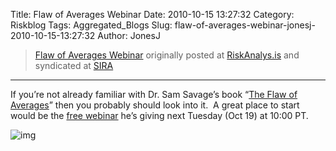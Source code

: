 Title: Flaw of Averages Webinar
Date: 2010-10-15 13:27:32
Category: Riskblog
Tags: Aggregated_Blogs
Slug: flaw-of-averages-webinar-jonesj-2010-10-15-13:27:32
Author: JonesJ

>[Flaw of Averages Webinar](http://feedproxy.google.com/~r/Riskanalysis/~3/DweK87pd4Xc/) originally posted at [RiskAnalys.is](http://riskmanagementinsight.com/riskanalysis) and syndicated at [SIRA](http://societyinforisk.org)
***
If you’re not already familiar with Dr. Sam Savage’s book “[The Flaw of Averages](http://www.amazon.com/Flaw-Averages-Underestimate-Risk-Uncertainty/dp/0471381977/ref=sr_1_1?ie=UTF8&s=books&qid=1287148973&sr=8-1)” then you probably should look into it.  A great place to start would be the [free webinar](http://www.vectoreconomics.com/seminars.htm) he’s giving next Tuesday (Oct 19) at 10:00 PT.

![img](http://feeds.feedburner.com/~r/Riskanalysis/~4/DweK87pd4Xc)


